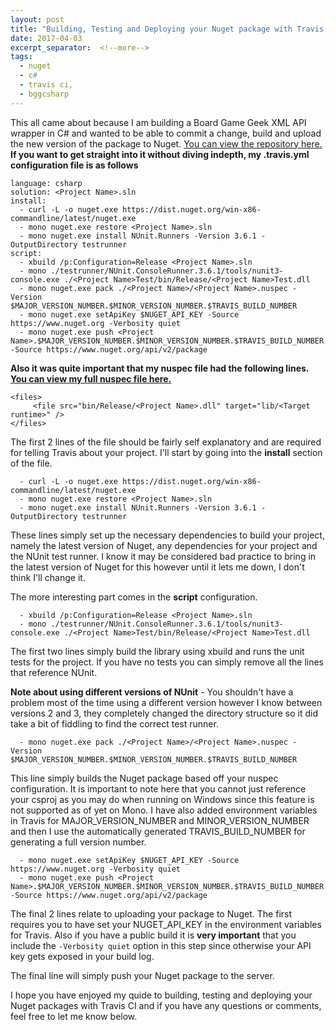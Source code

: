 ```yaml
---
layout: post
title: "Building, Testing and Deploying your Nuget package with Travis CI"
date: 2017-04-03
excerpt_separator:  <!--more-->
tags: 
  - nuget
  - c#
  - travis ci, 
  - bggcsharp
---
```


<meta property="og:image"
    content="http://timveletta.com/img/travis-ci.png" />

This all came about because I am building a Board Game Geek XML API wrapper in C# and wanted to be able to commit a change, build and upload the new version of the package to Nuget. [You can view the repository here.](https://github.com/Timmahh/BGGCSharp) **If you want to get straight into it without diving indepth, my .travis.yml configuration file is as follows**

```
language: csharp
solution: <Project Name>.sln
install:
  - curl -L -o nuget.exe https://dist.nuget.org/win-x86-commandline/latest/nuget.exe
  - mono nuget.exe restore <Project Name>.sln
  - mono nuget.exe install NUnit.Runners -Version 3.6.1 -OutputDirectory testrunner
script:
  - xbuild /p:Configuration=Release <Project Name>.sln
  - mono ./testrunner/NUnit.ConsoleRunner.3.6.1/tools/nunit3-console.exe ./<Project Name>Test/bin/Release/<Project Name>Test.dll
  - mono nuget.exe pack ./<Project Name>/<Project Name>.nuspec -Version $MAJOR_VERSION_NUMBER.$MINOR_VERSION_NUMBER.$TRAVIS_BUILD_NUMBER
  - mono nuget.exe setApiKey $NUGET_API_KEY -Source https://www.nuget.org -Verbosity quiet
  - mono nuget.exe push <Project Name>.$MAJOR_VERSION_NUMBER.$MINOR_VERSION_NUMBER.$TRAVIS_BUILD_NUMBER.nupkg -Source https://www.nuget.org/api/v2/package  
``` 

**Also it was quite important that my nuspec file had the following lines. [You can view my full nuspec file here.](https://raw.githubusercontent.com/Timmahh/BGGCSharp/master/BGGCSharp/BGGCSharp.nuspec)**

```
<files>
     <file src="bin/Release/<Project Name>.dll" target="lib/<Target runtime>" />
</files>
```

The first 2 lines of the file should be fairly self explanatory and are required for telling Travis about your project. I'll start by going into the **install** section of the file.

```
  - curl -L -o nuget.exe https://dist.nuget.org/win-x86-commandline/latest/nuget.exe
  - mono nuget.exe restore <Project Name>.sln
  - mono nuget.exe install NUnit.Runners -Version 3.6.1 -OutputDirectory testrunner
```
These lines simply set up the necessary dependencies to build your project, namely the latest version of Nuget, any dependencies for your project and the NUnit test runner. I know it may be considered bad practice to bring in the latest version of Nuget for this however until it lets me down, I don't think I'll change it. 

The more interesting part comes in the **script** configuration.

```
  - xbuild /p:Configuration=Release <Project Name>.sln
  - mono ./testrunner/NUnit.ConsoleRunner.3.6.1/tools/nunit3-console.exe ./<Project Name>Test/bin/Release/<Project Name>Test.dll
```

The first two lines simply build the library using xbuild and runs the unit tests for the project. If you have no tests you can simply remove all the lines that reference NUnit. 

**Note about using different versions of NUnit** - You shouldn't have a problem most of the time using a different version however I know between versions 2 and 3, they completely changed the directory structure so it did take a bit of fiddling to find the correct test runner.

```
  - mono nuget.exe pack ./<Project Name>/<Project Name>.nuspec -Version $MAJOR_VERSION_NUMBER.$MINOR_VERSION_NUMBER.$TRAVIS_BUILD_NUMBER
```

This line simply builds the Nuget package based off your nuspec configuration. It is important to note here that you cannot just reference your csproj as you may do when running on Windows since this feature is not supported as of yet on Mono. I have also added environment variables in Travis for MAJOR_VERSION_NUMBER and MINOR_VERSION_NUMBER and then I use the automatically generated TRAVIS_BUILD_NUMBER for generating a full version number.

```
  - mono nuget.exe setApiKey $NUGET_API_KEY -Source https://www.nuget.org -Verbosity quiet
  - mono nuget.exe push <Project Name>.$MAJOR_VERSION_NUMBER.$MINOR_VERSION_NUMBER.$TRAVIS_BUILD_NUMBER.nupkg -Source https://www.nuget.org/api/v2/package  
```

The final 2 lines relate to uploading your package to Nuget. The first requires you to have set your NUGET_API_KEY in the environment variables for Travis. Also if you have a public build it is **very important** that you include the ```-Verbosity quiet``` option in this step since otherwise your API key gets exposed in your build log.

The final line will simply push your Nuget package to the server.

I hope you have enjoyed my quide to building, testing and deploying your Nuget packages with Travis CI and if you have any questions or comments, feel free to let me know below.
